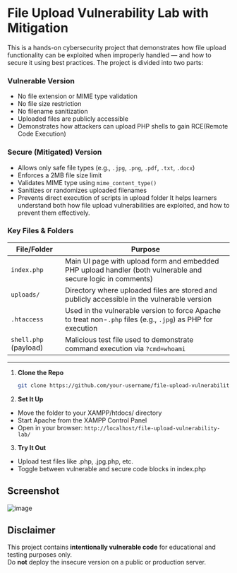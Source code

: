 # File Upload Vulnerability Lab with Mitigation
This is a hands-on cybersecurity project that demonstrates how file upload functionality can be exploited when improperly handled — and how to secure it using best practices.
The project is divided into two parts:

###  Vulnerable Version
- No file extension or MIME type validation
- No file size restriction
- No filename sanitization
- Uploaded files are publicly accessible
- Demonstrates how attackers can upload PHP shells to gain RCE(Remote Code Execution)

###  Secure (Mitigated) Version
- Allows only safe file types (e.g., `.jpg`, `.png`, `.pdf`, `.txt`, `.docx`)
- Enforces a 2MB file size limit
- Validates MIME type using `mime_content_type()`
- Sanitizes or randomizes uploaded filenames
- Prevents direct execution of scripts in upload folder
It helps learners understand both how file upload vulnerabilities are exploited, and how to prevent them effectively.

### Key Files & Folders

| File/Folder        | Purpose                                                                                                      |
|--------------------|--------------------------------------------------------------------------------------------------------------|
| `index.php`        | Main UI page with upload form and embedded PHP upload handler (both vulnerable and secure logic in comments) |
| `uploads/`         | Directory where uploaded files are stored and publicly accessible in the vulnerable version                  |
| `.htaccess`        | Used in the vulnerable version to force Apache to treat non-`.php` files (e.g., `.jpg`) as PHP for execution |
| `shell.php` (payload) | Malicious test file used to demonstrate command execution via `?cmd=whoami`                               |
-------------------------------------------------------------------------------------------------------------------------------------



1. **Clone the Repo**
   ```bash
   git clone https://github.com/your-username/file-upload-vulnerability-lab.git
   
2. **Set It Up**
- Move the folder to your XAMPP/htdocs/ directory
- Start Apache from the XAMPP Control Panel
- Open in your browser:
``http://localhost/file-upload-vulnerability-lab/``

3. **Try It Out**
- Upload test files like .php, .jpg.php, etc.
- Toggle between vulnerable and secure code blocks in index.php



## Screenshot
![image](https://github.com/user-attachments/assets/8df707c9-56a7-4bff-b8de-abcfe8f2d593)



##  Disclaimer

This project contains **intentionally vulnerable code** for educational and testing purposes only.  
Do **not** deploy the insecure version on a public or production server.


